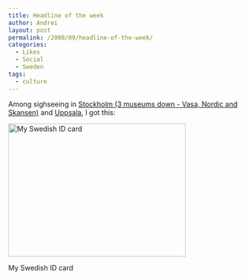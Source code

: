 ```yaml
---
title: Headline of the week
author: Andrei
layout: post
permalink: /2008/09/headline-of-the-week/
categories:
  - Likes
  - Social
  - Sweden
tags:
  - culture
---
```

Among sighseeing in [Stockholm (3 museums down - Vasa, Nordic and Skansen)][1] and [Uppsala][2], I got this:

<div class="wp-caption alignnone" style="width: 370px">
  <a href="http://media.andreineculau.com/personal/2008-sweden/09-sep/IMG_6042.JPG.php"><img title="My Swedish ID card" src="http://media.andreineculau.com/personal/2008-sweden/09-sep/image/600/IMG_6042.JPG" alt="My Swedish ID card" width="360" height="270" /></a><p class="wp-caption-text">
    My Swedish ID card
  </p>
</div>

 [1]: http://media.andreineculau.com/personal/2008-sweden/09-sep/sightseeing/
 [2]: http://media.andreineculau.com/personal/2008-sweden/09-sep/sightseeing-uppsala/